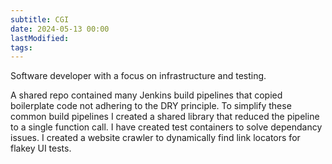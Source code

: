 ```yaml
---
subtitle: CGI
date: 2024-05-13 00:00
lastModified: 
tags: 
---
```





Software developer with a focus on infrastructure and testing.

A shared repo contained many Jenkins build pipelines that copied boilerplate code not adhering to the DRY principle. To simplify these common build pipelines I created a shared library that reduced the pipeline to a single function call.
I have created test containers to solve dependancy issues.
I created a website crawler to dynamically find link locators for flakey UI tests.
